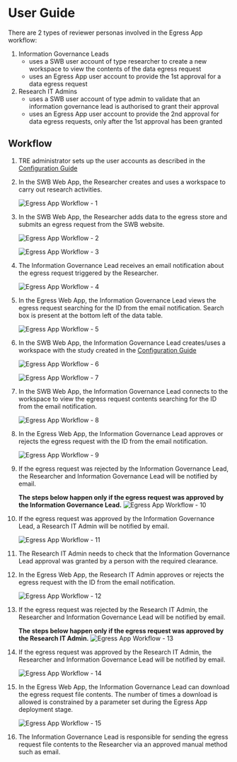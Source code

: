# User Guide

There are 2 types of reviewer personas involved in the Egress App workflow:

1. Information Governance Leads
   - uses a SWB user account of type researcher to create a new workspace to view the contents of the data egress request
   - uses an Egress App user account to provide the 1st approval for a data egress request
1. Research IT Admins
   - uses a SWB user account of type admin to validate that an information governance lead is authorised to grant their approval
   - uses an Egress App user account to provide the 2nd approval for data egress requests, only after the 1st approval has been granted

## Workflow

1. TRE administrator sets up the user accounts as described in the [Configuration Guide](./ConfigurationGuide.md)

1. In the SWB Web App, the Researcher creates and uses a workspace to carry out research activities.

   ![Egress App Workflow - 1](../../../res/images/egress_app/UserGuide-Workflow-1.png)

1. In the SWB Web App, the Researcher adds data to the egress store and submits an egress request from the SWB website.

   ![Egress App Workflow - 2](../../../res/images/egress_app/UserGuide-Workflow-2.png)

   ![Egress App Workflow - 3](../../../res/images/egress_app/UserGuide-Workflow-3.png)

1. The Information Governance Lead receives an email notification about the egress request triggered by the Researcher.

   ![Egress App Workflow - 4](../../../res/images/egress_app/UserGuide-Workflow-4.png)

1. In the Egress Web App, the Information Governance Lead views the egress request searching for the ID from the email notification. Search box is present at the bottom left of the data table.

   ![Egress App Workflow - 5](../../../res/images/egress_app/UserGuide-Workflow-5.png)

1. In the SWB Web App, the Information Governance Lead creates/uses a workspace with the study created in the [Configuration Guide](./ConfigurationGuide.md)

   ![Egress App Workflow - 6](../../../res/images/egress_app/UserGuide-Workflow-6.png)

   ![Egress App Workflow - 7](../../../res/images/egress_app/UserGuide-Workflow-7.png)

1. In the SWB Web App, the Information Governance Lead connects to the workspace to view the egress request contents searching for the ID from the email notification.

   ![Egress App Workflow - 8](../../../res/images/egress_app/UserGuide-Workflow-8.png)

1. In the Egress Web App, the Information Governance Lead approves or rejects the egress request with the ID from the email notification.

   ![Egress App Workflow - 9](../../../res/images/egress_app/UserGuide-Workflow-9.png)

1. If the egress request was rejected by the Information Governance Lead, the Researcher and Information Governance Lead will be notified by email.

   **The steps below happen only if the egress request was approved by the Information Governance Lead.**
   ![Egress App Workflow - 10](../../../res/images/egress_app/UserGuide-Workflow-10.png)

1. If the egress request was approved by the Information Governance Lead, a Research IT Admin will be notified by email.

   ![Egress App Workflow - 11](../../../res/images/egress_app/UserGuide-Workflow-11.png)

1. The Research IT Admin needs to check that the Information Governance Lead approval was granted by a person with the required clearance.

1. In the Egress Web App, the Research IT Admin approves or rejects the egress request with the ID from the email notification.

   ![Egress App Workflow - 12](../../../res/images/egress_app/UserGuide-Workflow-12.png)

1. If the egress request was rejected by the Research IT Admin, the Researcher and Information Governance Lead will be notified by email.

   **The steps below happen only if the egress request was approved by the Research IT Admin.**
   ![Egress App Workflow - 13](../../../res/images/egress_app/UserGuide-Workflow-13.png)

1. If the egress request was approved by the Research IT Admin, the Researcher and Information Governance Lead will be notified by email.

   ![Egress App Workflow - 14](../../../res/images/egress_app/UserGuide-Workflow-14.png)

1. In the Egress Web App, the Information Governance Lead can download the egress request file contents.
   The number of times a download is allowed is constrained by a parameter set during the Egress App deployment stage.

   ![Egress App Workflow - 15](../../../res/images/egress_app/UserGuide-Workflow-15.png)

1. The Information Governance Lead is responsible for sending the egress request file contents to the Researcher via an approved manual method such as email.
